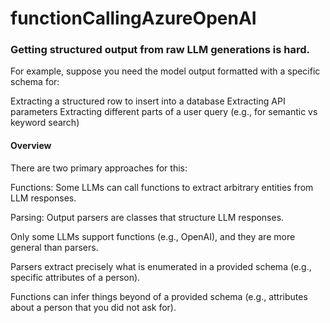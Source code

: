 # functionCallingAzureOpenAI

### Getting structured output from raw LLM generations is hard.

For example, suppose you need the model output formatted with a specific schema for:

Extracting a structured row to insert into a database
Extracting API parameters
Extracting different parts of a user query (e.g., for semantic vs keyword search)

#### Overview
There are two primary approaches for this:

Functions: Some LLMs can call functions to extract arbitrary entities from LLM responses.

Parsing: Output parsers are classes that structure LLM responses.

Only some LLMs support functions (e.g., OpenAI), and they are more general than parsers.

Parsers extract precisely what is enumerated in a provided schema (e.g., specific attributes of a person).

Functions can infer things beyond of a provided schema (e.g., attributes about a person that you did not ask for).
